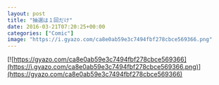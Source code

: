 ```yaml
---
layout: post
title: "抽選は１回だけ"
date: 2016-03-21T07:20:25+00:00
categories: ["Comic"]
image: "https://i.gyazo.com/ca8e0ab59e3c7494fbf278cbce569366.png"
---
```


[![https://gyazo.com/ca8e0ab59e3c7494fbf278cbce569366](https://i.gyazo.com/ca8e0ab59e3c7494fbf278cbce569366.png)](https://gyazo.com/ca8e0ab59e3c7494fbf278cbce569366)
